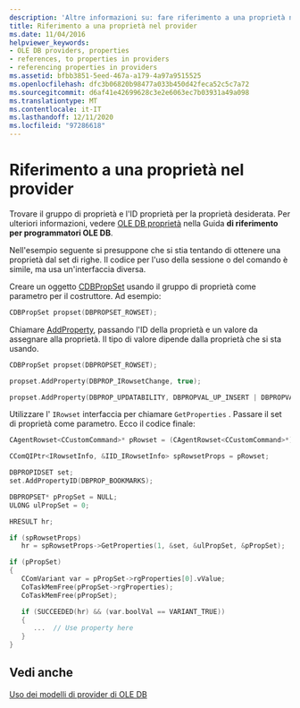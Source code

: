 ```yaml
---
description: 'Altre informazioni su: fare riferimento a una proprietà nel provider'
title: Riferimento a una proprietà nel provider
ms.date: 11/04/2016
helpviewer_keywords:
- OLE DB providers, properties
- references, to properties in providers
- referencing properties in providers
ms.assetid: bfbb3851-5eed-467a-a179-4a97a9515525
ms.openlocfilehash: dfc3b06820b98477a033b450d42feca52c5c7a72
ms.sourcegitcommit: d6af41e42699628c3e2e6063ec7b03931a49a098
ms.translationtype: MT
ms.contentlocale: it-IT
ms.lasthandoff: 12/11/2020
ms.locfileid: "97286618"
---
```

# <a name="referencing-a-property-in-your-provider"></a>Riferimento a una proprietà nel provider

Trovare il gruppo di proprietà e l'ID proprietà per la proprietà desiderata. Per ulteriori informazioni, vedere [OLE DB proprietà](/previous-versions/windows/desktop/ms722734(v=vs.85)) nella Guida **di riferimento per programmatori OLE DB**.

Nell'esempio seguente si presuppone che si stia tentando di ottenere una proprietà dal set di righe. Il codice per l'uso della sessione o del comando è simile, ma usa un'interfaccia diversa.

Creare un oggetto [CDBPropSet](../../data/oledb/cdbpropset-class.md) usando il gruppo di proprietà come parametro per il costruttore. Ad esempio:

```cpp
CDBPropSet propset(DBPROPSET_ROWSET);
```

Chiamare [AddProperty](./cdbpropset-class.md#addproperty), passando l'ID della proprietà e un valore da assegnare alla proprietà. Il tipo di valore dipende dalla proprietà che si sta usando.

```cpp
CDBPropSet propset(DBPROPSET_ROWSET);

propset.AddProperty(DBPROP_IRowsetChange, true);

propset.AddProperty(DBPROP_UPDATABILITY, DBPROPVAL_UP_INSERT | DBPROPVAL_UP_CHANGE | DBPROPVAL_UP_DELETE);
```

Utilizzare l' `IRowset` interfaccia per chiamare `GetProperties` . Passare il set di proprietà come parametro. Ecco il codice finale:

```cpp
CAgentRowset<CCustomCommand>* pRowset = (CAgentRowset<CCustomCommand>*) pThis;

CComQIPtr<IRowsetInfo, &IID_IRowsetInfo> spRowsetProps = pRowset;

DBPROPIDSET set;
set.AddPropertyID(DBPROP_BOOKMARKS);

DBPROPSET* pPropSet = NULL;
ULONG ulPropSet = 0;

HRESULT hr;

if (spRowsetProps)
   hr = spRowsetProps->GetProperties(1, &set, &ulPropSet, &pPropSet);

if (pPropSet)
{
   CComVariant var = pPropSet->rgProperties[0].vValue;
   CoTaskMemFree(pPropSet->rgProperties);
   CoTaskMemFree(pPropSet);

   if (SUCCEEDED(hr) && (var.boolVal == VARIANT_TRUE))
   {
      ...  // Use property here
   }
}
```

## <a name="see-also"></a>Vedi anche

[Uso dei modelli di provider di OLE DB](../../data/oledb/working-with-ole-db-provider-templates.md)
